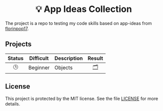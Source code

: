 <div align="center">
    <h1>
      💡 App Ideas Collection
    </h1>
</div>

The project is a repo to testing my code skills based on app-ideas from [florinpop17](https://github.com/florinpop17/app-ideas).

## Projects

|  Status  | Difficult | Description |             Result              |
| :------: | :-------: | :---------- | :-----------------------------: |
| :clock3: | Beginner  | Objects     | [:card_index_dividers:](src/xx) |

<!-- :clock3: -->
<!-- :white_check_mark: -->

## License

This project is protected by the MIT license. See the file [LICENSE](/LICENSE) for more details.
